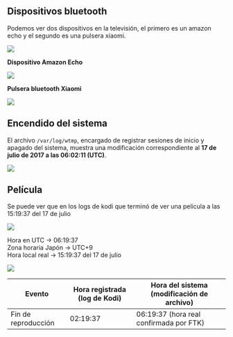 ## Dispositivos bluetooth

Podemos ver dos dispositivos en la televisión, el primero es un amazon echo y el segundo es una pulsera xiaomi.

![](img/img1.png)

**Dispositivo Amazon Echo**

![](img/img2.png)

**Pulsera bluetooth Xiaomi**

![](img/img3.png)


## Encendido del sistema

El archivo `/var/log/wtmp`, encargado de registrar sesiones de inicio y apagado del sistema, muestra una modificación correspondiente al **17 de julio de 2017 a las 06:02:11 (UTC)**. 

![](img/img4.png)

## Película

Se puede ver que en los logs de kodi que terminó de ver una película a las 15:19:37 del 17 de julio

![](img/img5.png)

Hora en UTC         → 06:19:37  
Zona horaria Japón → UTC+9  
Hora local real     → 15:19:37 del 17 de julio

![](img/img6.png)

| Evento              | Hora registrada (log de Kodi) | Hora del sistema (modificación de archivo) |
| ------------------- | ----------------------------- | ------------------------------------------ |
| Fin de reproducción | 02:19:37                      | 06:19:37 (hora real confirmada por FTK)    |
